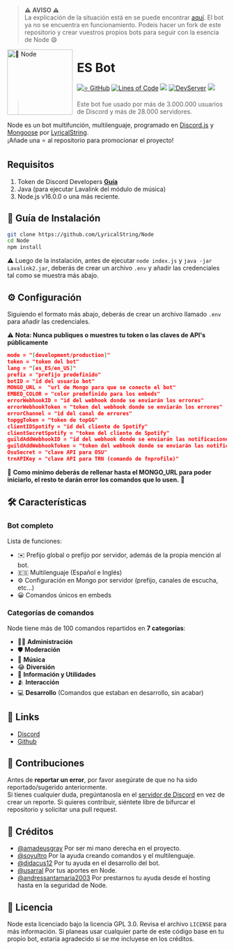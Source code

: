 > **⚠ AVISO ⚠**  
> La explicación de la situación está en se puede encontrar [aquí](https://youtu.be/WhJ21pJ-IRQ). El bot ya no se encuentra en funcionamiento. Podeis hacer un fork de este repositorio y crear vuestros propios bots para seguir con la esencia de Node 😄


<img width="150" height="150" align="left" style="float: left; margin: 0 10px 0 0;" alt="🤖 Node" src="https://i.goopics.net/52j27r.jpg">  

# ES Bot

[![⭐ GitHub](https://img.shields.io/github/stars/LyricalString/Node-Discord-Bot.svg?style=social&label=Stars&style=flat)](https://github.com/LyricalString/Node-Discord-Bot/stargazers)
[![Lines of Code](https://sonarcloud.io/api/project_badges/measure?project=LyricalString_probando&metric=ncloc)](https://sonarcloud.io/dashboard?id=LyricalString_probando)
[![](https://img.shields.io/badge/discord.js-v13.0.0--dev-blue.svg?logo=npm)](https://github.com/discordjs)
[![DevServer](https://discordapp.com/api/guilds/834440041010561074/widget.png?style=shield)](https://discord.gg/SbsFVV5dNG)
[![](https://img.shields.io/github/languages/top/LyricalString/Node-Discord-Bot)]()

> Este bot fue usado por más de 3.000.000 usuarios de Discord y más de 28.000 servidores.

Node es un bot multifunción, multilenguaje, programado en [Discord.js](https://discord.js.org) y [Mongoose](https://mongoosejs.com/docs/api.html) por [LyricalString](https://github.com/LyricalString).  
¡Añade una ⭐ al repositorio para promocionar el proyecto!

## Requisitos

1. Token de Discord Developers **[Guía](https://discordjs.guide/preparations/setting-up-a-bot-application.html#creating-your-bot)**
2. Java (para ejecutar Lavalink del módulo de música)
3. Node.js v16.0.0 o una más reciente.


## 🚀 Guía de Instalación

```sh
git clone https://github.com/LyricalString/Node
cd Node
npm install
```

⚠️ Luego de la instalación, antes de ejecutar `node index.js` y `java -jar Lavalink2.jar`, deberás de crear un archivo `.env` y añadir las credenciales tal como se muestra más abajo. 

## ⚙️ Configuración

Siguiendo el formato más abajo, deberás de crear un archivo llamado `.env` para añadir las credenciales.

⚠️ **Nota: Nunca publiques o muestres tu token o las claves de API's públicamente** 

```json
mode = "[development/production]"
token = "token del bot"
lang = "[es_ES/en_US]"
prefix = "prefijo predefinido"
botID = "id del usuario bot"
MONGO_URL =  "url de Mongo para que se conecte el bot"
EMBED_COLOR = "color predefinido para los embeds"
errorWebhookID = "id del webhook donde se enviarán los errores"
errorWebhookToken = "token del webhook donde se enviarán los errores"
errorChannel = "id del canal de errores"
topggToken = "token de topGG"
clientIDSpotify = "id del cliente de Spotify"
clientSecretSpotify = "token del cliente de Spotify"
guildAddWebhookID = "id del webhook donde se enviarán las notificaciones para nuevos servidores"
guildAddWebhookToken = "token del webhook donde se enviarán las notificaciones para nuevos servidores"
OsuSecret = "clave API para OSU"
trnAPIKey = "clave API para TRN (comando de fnprofile)"
```
🚨 **Como mínimo deberás de rellenar hasta el MONGO_URL para poder iniciarlo, el resto te darán error los comandos que lo usen.** 🚨



## 🛠️ Características

### Bot completo

Lista de funciones:
*   ✉️ Prefijo global o prefijo por servidor, además de la propia mención al bot.
*   🇪🇸 Multilenguaje (Español e Inglés)
*   ⚙️ Configuración en Mongo por servidor (prefijo, canales de escucha, etc...)
*   😀 Comandos únicos en embeds



### Categorías de comandos

Node tiene más de 100 comandos repartidos en  **7 categorías**:

*   👩‍💼 **Administración**
*   🛡 **Moderación**
*   🎵 **Música**
*   😂 **Diversión**
*   🚩 **Información y Utilidades**
*   🫂 **Interacción**
*   💻 **Desarrollo** (Comandos que estaban en desarrollo, sin acabar)

## 📎 Links

*   [Discord](https://discord.gg/smZ4uXZdN9)
*   [Github](https://github.com/LyricalString)

## 🤝 Contribuciones

Antes de **reportar un error**, por favor asegúrate de que no ha sido reportado/sugerido anteriormente.   
Si tienes cualquier duda, pregúntanosla en el [servidor de Discord](https://discord.gg/SbsFVV5dNG) en vez de crear un reporte.
Si quieres contribuir, siéntete libre de bifurcar el repositorio y solicitar una pull request.

## 📝 Créditos

* [@amadeusgray](https://github.com/amadeusgray) Por ser mi mano derecha en el proyecto.
* [@soyultro](https://github.com/SoyUltro) Por la ayuda creando comandos y el multilenguaje.
* [@didacus12](https://github.com/Didacus12) Por tu ayuda en el desarrollo del bot.
* [@usarral](https://github.com/usarral) Por tus aportes en Node.
* [@andressantamaria2003](https://github.com/andressantamaria2003) Por prestarnos tu ayuda desde el hosting hasta en la seguridad de Node.

## 📜 Licencia

Node esta licenciado bajo la licencia GPL 3.0. Revisa el archivo `LICENSE` para más información. Si planeas usar cualquier parte de este código base en tu propio bot, estaría agradecido si se me incluyese en los créditos.
